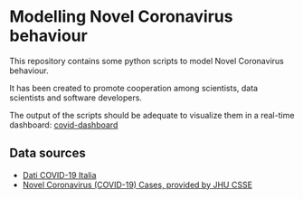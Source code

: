 # Modelling Novel Coronavirus behaviour

This repository contains some python scripts to model Novel Coronavirus behaviour.

It has been created to promote cooperation among scientists, data scientists and software developers.

The output of the scripts should be adequate to visualize them in a real-time dashboard: [covid-dashboard](https://www.bloccodigitale.com/covid/)

## Data sources

- [Dati COVID-19 Italia](https://github.com/pcm-dpc/COVID-19)
- [Novel Coronavirus (COVID-19) Cases, provided by JHU CSSE](https://github.com/CSSEGISandData/COVID-19)